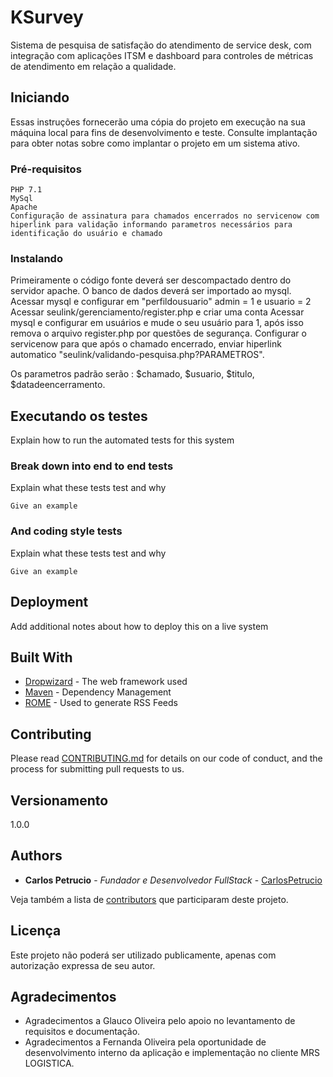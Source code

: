 # KSurvey

Sistema de pesquisa de satisfação do atendimento de service desk, com integração com aplicações ITSM e dashboard para controles de métricas de atendimento em relação a qualidade.

## Iniciando

Essas instruções fornecerão uma cópia do projeto em execução na sua máquina local para fins de desenvolvimento e teste. Consulte implantação para obter notas sobre como implantar o projeto em um sistema ativo.

### Pré-requisitos

```
PHP 7.1
MySql
Apache
Configuração de assinatura para chamados encerrados no servicenow com hiperlink para validação informando parametros necessários para identificação do usuário e chamado
```

### Instalando

Primeiramente o código fonte deverá ser descompactado dentro do servidor apache.
O banco de dados deverá ser importado ao mysql.
Acessar mysql e configurar em "perfildousuario" admin = 1 e usuario = 2
Acessar seulink/gerenciamento/register.php e criar uma conta
Acessar mysql e configurar em usuários e mude o seu usuário para 1, após isso remova o arquivo register.php por questões de segurança.
Configurar o servicenow para que após o chamado encerrado, enviar hiperlink automatico "seulink/validando-pesquisa.php?PARAMETROS".

Os parametros padrão serão : $chamado, $usuario, $titulo, $datadeencerramento.


## Executando os testes

Explain how to run the automated tests for this system

### Break down into end to end tests

Explain what these tests test and why

```
Give an example
```

### And coding style tests

Explain what these tests test and why

```
Give an example
```

## Deployment

Add additional notes about how to deploy this on a live system

## Built With

* [Dropwizard](http://www.dropwizard.io/1.0.2/docs/) - The web framework used
* [Maven](https://maven.apache.org/) - Dependency Management
* [ROME](https://rometools.github.io/rome/) - Used to generate RSS Feeds

## Contributing

Please read [CONTRIBUTING.md](https://gist.github.com/PurpleBooth/b24679402957c63ec426) for details on our code of conduct, and the process for submitting pull requests to us.

## Versionamento

1.0.0 

## Authors

* **Carlos Petrucio** - *Fundador e Desenvolvedor FullStack* - [CarlosPetrucio](https://github.com/CarlosPetrucio)

Veja também a lista de [contributors](https://github.com/carlospetrucio/KSurvey/contributors) que participaram deste projeto.

## Licença

Este projeto não poderá ser utilizado publicamente, apenas com autorização expressa de seu autor.

## Agradecimentos

* Agradecimentos a Glauco Oliveira pelo apoio no levantamento de requisitos e documentação.
* Agradecimentos a Fernanda Oliveira pela oportunidade de desenvolvimento interno da aplicação e implementação no cliente MRS LOGISTICA.



